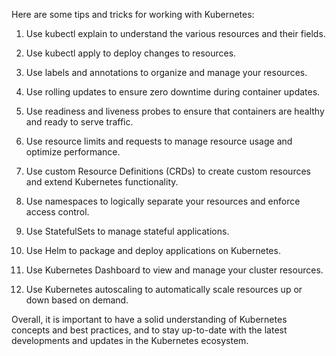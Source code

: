 Here are some tips and tricks for working with Kubernetes:

1. Use kubectl explain to understand the various resources and their fields.

2. Use kubectl apply to deploy changes to resources.

3. Use labels and annotations to organize and manage your resources.

4. Use rolling updates to ensure zero downtime during container updates.

5. Use readiness and liveness probes to ensure that containers are healthy and ready to serve traffic.

6. Use resource limits and requests to manage resource usage and optimize performance.

7. Use custom Resource Definitions (CRDs) to create custom resources and extend Kubernetes functionality.

8. Use namespaces to logically separate your resources and enforce access control.

9. Use StatefulSets to manage stateful applications.

10. Use Helm to package and deploy applications on Kubernetes.

11. Use Kubernetes Dashboard to view and manage your cluster resources.

12. Use Kubernetes autoscaling to automatically scale resources up or down based on demand.

Overall, it is important to have a solid understanding of Kubernetes concepts and best practices, and to stay up-to-date with the latest developments and updates in the Kubernetes ecosystem.
